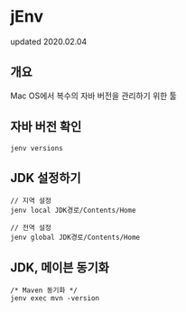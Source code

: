 # jEnv 
updated 2020.02.04

## 개요
Mac OS에서 복수의 자바 버전을 관리하기 위한 툴

## 자바 버전 확인
```
jenv versions
```

## JDK 설정하기
```
// 지역 설정
jenv local JDK경로/Contents/Home

// 전역 설정
jenv global JDK경로/Contents/Home
```

## JDK, 메이븐 동기화
```
/* Maven 동기화 */
jenv exec mvn -version
```